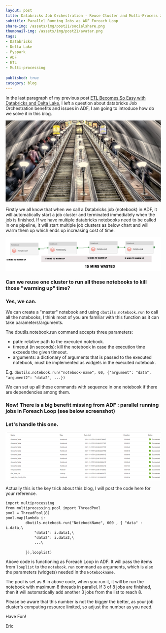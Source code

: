 ```yaml
---
layout: post
title: Databricks Job Orchestration - Reuse Cluster and Multi-Process Jobs
subtitle: Parallel Running Jobs as ADF Foreach Loop
share-img: /assets/img/post21/socialshare.png
thumbnail-img: /assets/img/post21/avatar.png
tags:
- Databricks
- Delta Lake
- Pyspark
- ADF
- ETL
- Multi-processing

published: true
category: blog
---
```


In the last paragraph of my previous post [ETL Becomes So Easy with Databricks and Delta Lake](https://funbiworld.com/2021-11-27-databricks-etl-dim/), I left a question about databricks Job Orchestration benefits and issues in ADF, I am going to introduce how do we solve it in this blog. 

![socialshare](/assets/img/post21/socialshare.png)

Firstly we all know that when we call a Databricks job (notebook) in ADF, it will automatically start a job cluster and terminated immediately when the job is finished. If we have multiple databricks notebooks need to be called in one pipeline, it will start multiple job clusters as below chart and will warm them up which ends up increasing cost of time.

![adfchart](/assets/img/post21/p1.png)

### Can we reuse one cluster to run all these notebooks to kill those "warming up" time? 

### Yes, we can.

We can create a "master" notebook and using `dbutils.notebook.run` to call all the notebooks, I think most of you are familiar with this function as it can take parameters/arguments.

The dbutils.notebook.run command accepts three parameters:
- path: relative path to the executed notebook.
- timeout (in seconds): kill the notebook in case the execution time exceeds the given timeout.
- arguments: a dictionary of arguments that is passed to the executed notebook, must be implemented as widgets in the executed notebook.

E.g. `dbutils.notebook.run("notebook-name", 60, {"argument": "data", "argument2": "data2", ...})`

We can set up all these commands with sequence in one notebook if there are dependencies among them.

### Now! There is a big benefit missing from ADF : parallel running jobs in Foreach Loop (see below screenshot)

### Let's handle this one.

![adfchart](/assets/img/post21/p2.png)

Actually this is the key trick about this blog, I will post the code here for your reference.

```
import multiprocessing
from multiprocessing.pool import ThreadPool
pool = ThreadPool(8)
pool.map(lambda i:
         dbutils.notebook.run("NotebookName", 600 , { "data" : i.data,\
             "data1": i.data1,\
             "data2": i.data2,\
             ...\

         }),looplist)
```         

Above code is functioning as Foreach Loop in ADF. It will pass the items from `looplist` to the `notebook.run` command as arguments, which is also the parameters (widgets) needed in the `Notebookname`. 

The pool is set as 8 in above code, when you run it, it will be run the notebook with maximum 8 threads in parallel. If 3 of 8 jobs are finished, then it will automatically add another 3 jobs from the list to reach 8.

Please be aware that this number is not the bigger the better, as your job cluster's computing resource limited, so adjust the number as you need.

Have Fun!

Eric